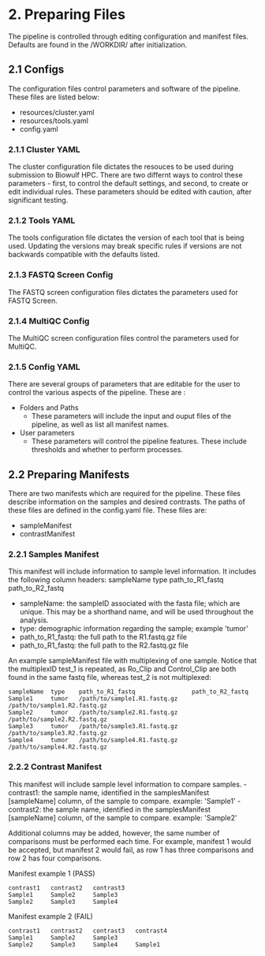 # 2. Preparing Files
The pipeline is controlled through editing configuration and manifest files. Defaults are found in the /WORKDIR/ after initialization.

## 2.1 Configs
The configuration files control parameters and software of the pipeline. These files are listed below:

- resources/cluster.yaml
- resources/tools.yaml
- config.yaml

### 2.1.1 Cluster YAML
The cluster configuration file dictates the resouces to be used during submission to Biowulf HPC. There are two differnt ways to control these parameters - first, to control the default settings, and second, to create or edit individual rules. These parameters should be edited with caution, after significant testing.

### 2.1.2 Tools YAML
The tools configuration file dictates the version of each tool that is being used. Updating the versions may break specific rules if versions are not backwards compatible with the defaults listed.

### 2.1.3 FASTQ Screen Config
The FASTQ screen configuration files dictates the parameters used for FASTQ Screen.

### 2.1.4 MultiQC Config
The MultiQC screen configuration files control the parameters used for MultiQC.

### 2.1.5 Config YAML
There are several groups of parameters that are editable for the user to control the various aspects of the pipeline. These are :

- Folders and Paths
    - These parameters will include the input and ouput files of the pipeline, as well as list all manifest names.
- User parameters
    - These parameters will control the pipeline features. These include thresholds and whether to perform processes.

## 2.2 Preparing Manifests
There are two manifests which are required for the pipeline. These files describe information on the samples and desired contrasts. The paths of these files are defined in the config.yaml file. These files are:

- sampleManifest
- contrastManifest

### 2.2.1 Samples Manifest
This manifest will include information to sample level information. It includes the following column headers: sampleName type path_to_R1_fastq path_to_R2_fastq

- sampleName: the sampleID associated with the fasta file; which are unique. This may be a shorthand name, and will be used throughout the analysis.
- type: demographic information regarding the sample; example 'tumor'
- path_to_R1_fastq: the full path to the R1.fastq.gz file
- path_to_R1_fastq: the full path to the R2.fastq.gz file

An example sampleManifest file with multiplexing of one sample. Notice that the multiplexID test_1 is repeated, as Ro_Clip and Control_Clip are both found in the same fastq file, whereas test_2 is not multiplexed:

```
sampleName  type    path_to_R1_fastq                path_to_R2_fastq
Sample1     tumor   /path/to/sample1.R1.fastq.gz    /path/to/sample1.R2.fastq.gz
Sample2     tumor   /path/to/sample2.R1.fastq.gz    /path/to/sample2.R2.fastq.gz
Sample3     tumor   /path/to/sample3.R1.fastq.gz    /path/to/sample3.R2.fastq.gz
Sample4     tumor   /path/to/sample4.R1.fastq.gz    /path/to/sample4.R2.fastq.gz
```

### 2.2.2 Contrast Manifest
This manifest will include sample level information to compare samples. - contrast1: the sample name, identified in the samplesManifest [sampleName] column, of the sample to compare. example: 'Sample1' - contrast2: the sample name, identified in the samplesManifest [sampleName] column, of the sample to compare. example: 'Sample2'

Additional columns may be added, however, the same number of comparisons must be performed each time. For example, manifest 1 would be accepted, but manifest 2 would fail, as row 1 has three comparisons and row 2 has four comparisons.

Manifest example 1 (PASS)
```
contrast1   contrast2   contrast3
Sample1     Sample2     Sample3
Sample2     Sample3     Sample4
```

Manifest example 2 (FAIL)
```
contrast1   contrast2   contrast3   contrast4
Sample1     Sample2     Sample3
Sample2     Sample3     Sample4     Sample1
```